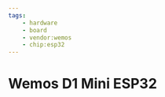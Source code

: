 ```yaml
---
tags:
    - hardware
    - board
    - vendor:wemos
    - chip:esp32
---
```


# Wemos D1 Mini ESP32
